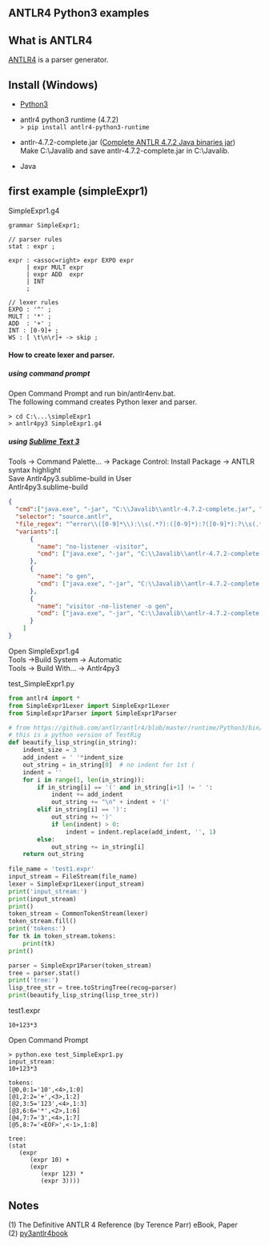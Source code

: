 ## ANTLR4 Python3 examples
## What is ANTLR4
[ANTLR4](http://www.antlr.org) is a parser generator.  

## Install (Windows)
- [Python3](https://www.python.org/downloads/)

- antlr4 python3 runtime (4.7.2)  
`> pip install antlr4-python3-runtime`
 - antlr-4.7.2-complete.jar ([Complete ANTLR 4.7.2 Java binaries jar](http://www.antlr.org/download.html))  
Make C:\Javalib and 
save antlr-4.7.2-complete.jar in C:\Javalib.  
- Java

## first example (simpleExpr1)   

SimpleExpr1.g4
```antlr
grammar SimpleExpr1;

// parser rules
stat : expr ;

expr : <assoc=right> expr EXPO expr
     | expr MULT expr
     | expr ADD  expr
     | INT
     ;

// lexer rules
EXPO : '^' ;
MULT : '*' ;
ADD  : '+' ;
INT : [0-9]+ ;
WS : [ \t\n\r]+ -> skip ;
```

#### How to create lexer and parser.  

##### using command prompt  
 Open Command Prompt and run bin/antlr4env.bat.  
The following command creates Python lexer and parser.
```
> cd C:\...\simpleExpr1
> antlr4py3 SimpleExpr1.g4
```  
##### using [Sublime Text 3](https://www.sublimetext.com/3)  
Tools -> Command Palette... -> Package Control: Install Package -> ANTLR syntax highlight  
Save Antlr4py3.sublime-build in User  
Antlr4py3.sublime-build  
```json
{
  "cmd":["java.exe", "-jar", "C:\\Javalib\\antlr-4.7.2-complete.jar", "-Dlanguage=Python3", "$file"],
  "selector": "source.antlr",
  "file_regex": "^error\\([0-9]*\\):\\s(.*?):([0-9]*):?([0-9]*):?\\s(.*)",
  "variants":[
      {
        "name": "no-listener -visitor",
        "cmd": ["java.exe", "-jar", "C:\\Javalib\\antlr-4.7.2-complete.jar", "-Dlanguage=Python3", "-no-listener", "-visitor", "$file"]
      },
      {
        "name": "o gen",
        "cmd": ["java.exe", "-jar", "C:\\Javalib\\antlr-4.7.2-complete.jar", "-Dlanguage=Python3", "-o", "gen", "$file"]
      },
      {
        "name": "visitor -no-listener -o gen",
        "cmd": ["java.exe", "-jar", "C:\\Javalib\\antlr-4.7.2-complete.jar", "-Dlanguage=Python3", "-visitor", "-no-listener", "-o", "gen", "$file"],
      }
    ]
}
```  
Open SimpleExpr1.g4  
Tools ->Build System -> Automatic  
Tools -> Build With... -> Antlr4py3  

test_SimpleExpr1.py  

```python
from antlr4 import *
from SimpleExpr1Lexer import SimpleExpr1Lexer
from SimpleExpr1Parser import SimpleExpr1Parser

# from https://github.com/antlr/antlr4/blob/master/runtime/Python3/bin/pygrun
# this is a python version of TestRig
def beautify_lisp_string(in_string):
    indent_size = 3
    add_indent = ' '*indent_size
    out_string = in_string[0]  # no indent for 1st (
    indent = ''
    for i in range(1, len(in_string)):
        if in_string[i] == '(' and in_string[i+1] != ' ':
            indent += add_indent
            out_string += "\n" + indent + '('
        elif in_string[i] == ')':
            out_string += ')'
            if len(indent) > 0:
                indent = indent.replace(add_indent, '', 1)
        else:
            out_string += in_string[i]
    return out_string
    
file_name = 'test1.expr'
input_stream = FileStream(file_name)
lexer = SimpleExpr1Lexer(input_stream)
print('input_stream:')
print(input_stream)
print()
token_stream = CommonTokenStream(lexer)
token_stream.fill()
print('tokens:')
for tk in token_stream.tokens:
    print(tk)
print()

parser = SimpleExpr1Parser(token_stream)
tree = parser.stat()
print('tree:')
lisp_tree_str = tree.toStringTree(recog=parser)
print(beautify_lisp_string(lisp_tree_str))
```

test1.expr
```  
10+123*3
```
Open Command Prompt  
```
> python.exe test_SimpleExpr1.py
input_stream:
10+123*3

tokens:
[@0,0:1='10',<4>,1:0]
[@1,2:2='+',<3>,1:2]
[@2,3:5='123',<4>,1:3]
[@3,6:6='*',<2>,1:6]
[@4,7:7='3',<4>,1:7]
[@5,8:7='<EOF>',<-1>,1:8]

tree:
(stat 
   (expr 
      (expr 10) + 
      (expr 
         (expr 123) * 
         (expr 3))))
```  

## Notes
(1) The Definitive ANTLR 4 Reference (by Terence Parr) eBook, Paper   
(2) [py3antlr4book](https://github.com/jszheng/py3antlr4book)  
